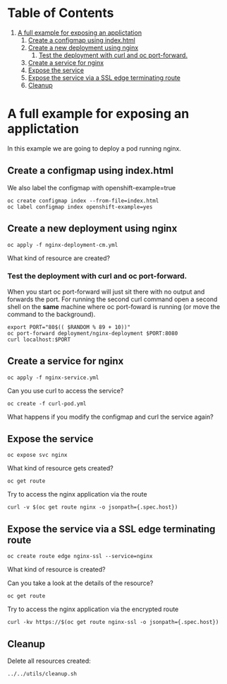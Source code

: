 
# Table of Contents

1.  [A full example for exposing an applictation](#org2e23a9c)
    1.  [Create a configmap using index.html](#org9e03447)
    2.  [Create a new deployment using nginx](#orgb053ecf)
        1.  [Test the deployment with curl and oc port-forward.](#org329b987)
    3.  [Create a service for nginx](#org0958804)
    4.  [Expose the service](#orgc347bfd)
    5.  [Expose the service via a SSL edge terminating route](#orgdccf22c)
    6.  [Cleanup](#org4262a31)


<a id="org2e23a9c"></a>

# A full example for exposing an applictation

In this example we are going to deploy a pod running nginx.


<a id="org9e03447"></a>

## Create a configmap using index.html

We also label the configmap with <span class="underline">openshift-example=true</span>

    oc create configmap index --from-file=index.html
    oc label configmap index openshift-example=yes


<a id="orgb053ecf"></a>

## Create a new deployment using nginx

    oc apply -f nginx-deployment-cm.yml

What kind of resource are created?


<a id="org329b987"></a>

### Test the deployment with curl and oc port-forward.

When you start <span class="underline">oc port-forward</span> will just sit there with no output
and forwards the port. For running the second <span class="underline">curl</span> command open a
second shell on the **same** machine where <span class="underline">oc port-foward</span> is
running (or move the command to the background).

    export PORT="80$(( $RANDOM % 89 + 10))"
    oc port-forward deployment/nginx-deployment $PORT:8080
    curl localhost:$PORT


<a id="org0958804"></a>

## Create a service for nginx

    oc apply -f nginx-service.yml

Can you use curl to access the service?

    oc create -f curl-pod.yml

What happens if you modify the configmap and curl the service again?


<a id="orgc347bfd"></a>

## Expose the service

    oc expose svc nginx

What kind of resource gets created?

    oc get route

Try to access the nginx application via the route

    curl -v $(oc get route nginx -o jsonpath={.spec.host})


<a id="orgdccf22c"></a>

## Expose the service via a SSL edge terminating route

    oc create route edge nginx-ssl --service=nginx

What kind of resource is created?

Can you take a look at the details of the resource?

    oc get route

Try to access the nginx application via the encrypted route

    curl -kv https://$(oc get route nginx-ssl -o jsonpath={.spec.host})


<a id="org4262a31"></a>

## Cleanup

Delete all resources created:

    ../../utils/cleanup.sh
